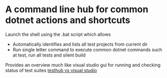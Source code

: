 
# A command line hub for common dotnet actions and shortcuts
Launch the shell using the .bat script which allows 
- Automatically identifies and lists all test projects from current dir
- Run single letter command to execute common dotnet commands such at test, run all tests and silent build 

Provides an overview much like visual studio gui for running and checking status of test suites
[testhub vs visual studio](images/commandline_vs_visualstudio.png)

